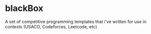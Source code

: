 # blackBox
A set of competitive programming templates that i've written for use in contests (USACO, Codeforces, Leetcode, etc)
